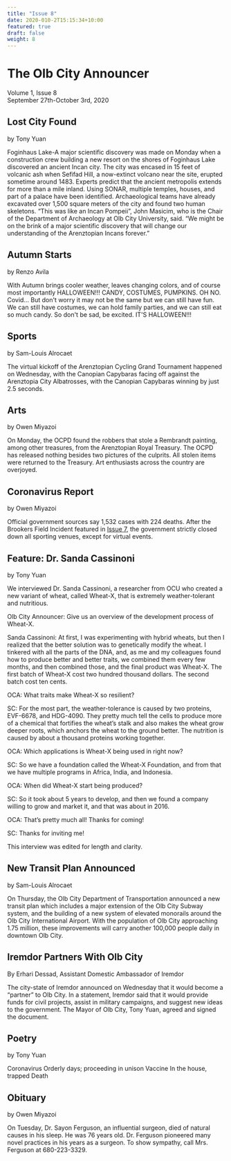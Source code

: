 ```yaml
---
title: "Issue 8"
date: 2020-010-2T15:15:34+10:00
featured: true
draft: false
weight: 8
---
```



# The Olb City Announcer
Volume 1, Issue 8  
September 27th-October 3rd, 2020

## Lost City Found
by Tony Yuan

Foginhaus Lake-A major scientific discovery was made on Monday when a construction crew building a new resort on the shores of Foginhaus Lake discovered an ancient Incan city. The city was encased in 15 feet of volcanic ash when Sefifad Hill, a now-extinct volcano near the site, erupted sometime around 1483. Experts predict that the ancient metropolis extends for more than a mile inland. Using SONAR, multiple temples, houses, and part of a palace have been identified. Archaeological teams have already excavated over 1,500 square meters of the city and found two human skeletons. “This was like an Incan Pompeii”, John Masicim, who is the Chair of the Department of Archaeology at Olb City University, said. “We might be on the brink of a major scientific discovery that will change our understanding of the Arenztopian Incans forever.”

## Autumn Starts
by Renzo Avila

With Autumn brings cooler weather, leaves changing colors, and of course most importantly HALLOWEEN!!! CANDY, COSTUMES, PUMPKINS. OH NO. Covid... But don't worry it may not be the same but we can still have fun. We can still have costumes, we can hold family parties, and we can still eat so much candy. So don't be sad, be excited. IT'S HALLOWEEN!!!

## Sports
by Sam-Louis Alrocaet

The virtual kickoff of the Arenztopian Cycling Grand Tournament happened on Wednesday, with the Canopian Capybaras facing off against the Arenztopia City Albatrosses, with the Canopian Capybaras winning by just 2.5 seconds.

## Arts
by Owen Miyazoi

On Monday, the OCPD found the robbers that stole a Rembrandt painting, among other treasures, from the Arenztopian Royal Treasury. The OCPD has released nothing besides two pictures of the culprits. All stolen items were returned to the Treasury. Art enthusiasts across the country are overjoyed.

## Coronavirus Report
by Owen Miyazoi

Official government sources say 1,532 cases with 224 deaths. After the Brookers Field Incident featured in [Issue 7](https://www.arenztopia.com/news/issue-7/), the government strictly closed down all sporting venues, except for virtual events.

## Feature: Dr. Sanda Cassinoni 
by Tony Yuan

We interviewed Dr. Sanda Cassinoni, a researcher from OCU who created a new variant of wheat, called Wheat-X, that is extremely weather-tolerant and nutritious.

Olb City Announcer: Give us an overview of the development process of Wheat-X.

Sanda Cassinoni: At first, I was experimenting with hybrid wheats, but then I realized that the better solution was to genetically modify the wheat. I tinkered with all the parts of the DNA, and, as me and my colleagues found how to produce better and better traits, we combined them every few months, and then combined those, and the final product was Wheat-X. The first batch of Wheat-X cost two hundred thousand dollars. The second batch cost ten cents.

OCA: What traits make Wheat-X so resilient?

SC: For the most part, the weather-tolerance is caused by two proteins, EVF-6678, and HDG-4090. They pretty much tell the cells to produce more of a chemical that fortifies the wheat’s stalk and also makes the wheat grow deeper roots, which anchors the wheat to the ground better. The nutrition is caused by about a thousand proteins working together.

OCA: Which applications is Wheat-X being used in right now?

SC: So we have a foundation called the Wheat-X Foundation, and from that we have multiple programs in Africa, India, and Indonesia. 

OCA: When did Wheat-X start being produced?

SC: So it took about 5 years to develop, and then we found a company willing to grow and market it, and that was about in 2016.

OCA: That’s pretty much all! Thanks for coming!

SC: Thanks for inviting me!

This interview was edited for length and clarity.

## New Transit Plan Announced
by Sam-Louis Alrocaet

On Thursday, the Olb City Department of Transportation announced a new transit plan which includes a major extension of the Olb City Subway system, and the building of a new system of elevated monorails around the Olb City International Airport. With the population of Olb City approaching 1.75 million, these improvements will carry another 100,000 people daily in downtown Olb City.  
 
## Iremdor Partners With Olb City
By Erhari Dessad, Assistant Domestic Ambassador of Iremdor

The city-state of Iremdor announced on Wednesday that it would become a “partner” to Olb City. In a statement, Iremdor said that it would provide funds for civil projects, assist in military campaigns, and suggest new ideas to the government. The Mayor of Olb City, Tony Yuan, agreed and signed the document.
    
## Poetry
by Tony Yuan

Coronavirus
Orderly days; proceeding in unison
Vaccine
In the house, trapped
Death

## Obituary
by Owen Miyazoi

On Tuesday, Dr. Sayon Ferguson, an influential surgeon, died of natural causes in his sleep. He was 76 years old. Dr. Ferguson pioneered many novel practices in his years as a surgeon. To show sympathy, call Mrs. Ferguson at 680-223-3329.


